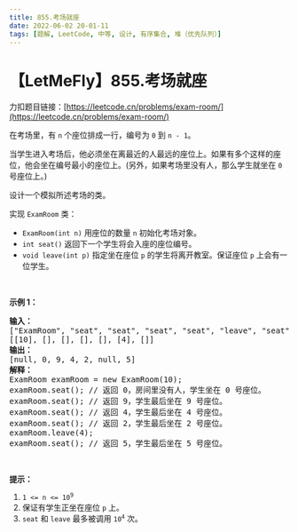 ```yaml
---
title: 855.考场就座
date: 2022-06-02 20-01-11
tags: [题解, LeetCode, 中等, 设计, 有序集合, 堆（优先队列）]
---
```


# 【LetMeFly】855.考场就座

力扣题目链接：[https://leetcode.cn/problems/exam-room/](https://leetcode.cn/problems/exam-room/)

<p>在考场里，有&nbsp;<code>n</code>&nbsp;个座位排成一行，编号为 <code>0</code> 到 <code>n - 1</code>。</p>

<p>当学生进入考场后，他必须坐在离最近的人最远的座位上。如果有多个这样的座位，他会坐在编号最小的座位上。(另外，如果考场里没有人，那么学生就坐在 <code>0</code> 号座位上。)</p>

<p>设计一个模拟所述考场的类。</p>

<p>实现&nbsp;<code>ExamRoom</code>&nbsp;类：</p>

<ul>
	<li><code>ExamRoom(int n)</code> 用座位的数量&nbsp;<code>n</code> 初始化考场对象。</li>
	<li><code>int seat()</code> 返回下一个学生将会入座的座位编号。</li>
	<li><code>void leave(int p)</code> 指定坐在座位 <code>p</code> 的学生将离开教室。保证座位 <code>p</code> 上会有一位学生。</li>
</ul>

<p>&nbsp;</p>

<p><strong>示例 1：</strong></p>

<pre>
<strong>输入：</strong>
["ExamRoom", "seat", "seat", "seat", "seat", "leave", "seat"]
[[10], [], [], [], [], [4], []]
<strong>输出：</strong>
[null, 0, 9, 4, 2, null, 5]
<strong>解释：</strong>
ExamRoom examRoom = new ExamRoom(10);
examRoom.seat(); // 返回 0，房间里没有人，学生坐在 0 号座位。
examRoom.seat(); // 返回 9，学生最后坐在 9 号座位。
examRoom.seat(); // 返回 4，学生最后坐在 4 号座位。
examRoom.seat(); // 返回 2，学生最后坐在 2 号座位。
examRoom.leave(4);
examRoom.seat(); // 返回 5，学生最后坐在 5 号座位。
</pre>

<p>&nbsp;</p>

<p><strong>提示：</strong></p>

<ol>
	<li><code>1 &lt;= n &lt;= 10<sup>9</sup></code></li>
	<li>保证有学生正坐在座位 <code>p</code> 上。</li>
	<li><code>seat</code>&nbsp;和&nbsp;<code>leave</code>&nbsp;最多被调用&nbsp;<code>10<sup>4</sup></code>&nbsp;次。</li>
</ol>


    